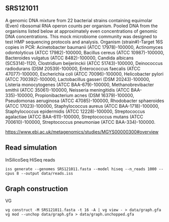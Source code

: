 ## SRS121011 
A genomic DNA mixture from 22 bacterial strains containing equimolar (Even) ribosomal RNA operon counts per organism. 
Pooled DNA from the organisms listed below at approximately even concentrations of genomic DNA concentrations. 
This mock microbiome community was designed to test HMP sequencing protocols and analysis. 
Organism (strain#)-Target 16S copies in PCR: 
Acinetobacter baumanii (ATCC 17978)-100000, Actinomyces odontolyticus (ATCC 17982)-100000, 
Bacillus cereus (ATCC 10987)-100000, Bacteroides vulgatus (ATCC 8482)-100000, 
Candida albicans (SC5314)-1120, Clostridium beijerinckii (ATCC 51743)-100000, 
Deinococcus radiodurans (DSM 20539)-100000, Enterococcus faecalis (ATCC 47077)-100000, 
Escherichia coli (ATCC 70096)-100000, Helicobacter pylori (ATCC 700392)-100000, Lactobacillus gasseri (DSM 20243)-100000, 
Listeria monocytogenes (ATCC BAA-679)-100000, Methanobrevibacter smithii (ATCC 35061)-100000, 
Neisseria meningitidis (ATCC BAA-335)-100000, Propionibacterium acnes (DSM 16379)-100000, 
Pseudomonas aeruginosa (ATCC 47085)-100000, Rhodobacter sphaeroides (ATCC 17023)-100000, 
Staphylococcus aureus (ATCC BAA-1718)-100000, Staphylococcus epidermidis (ATCC 12228)-100000, 
Streptococcus agalactiae (ATCC BAA-611)-100000, Streptococcus mutans (ATCC 700610)-100000, 
Streptococcus pneumoniae (ATCC BAA-334)-100000.

https://www.ebi.ac.uk/metagenomics/studies/MGYS00000300#overview


## Read simulation

InSilicoSeq HiSeq reads
```
iss generate --genomes SRS121011.fasta --model hiseq --n_reads 1000 --cpus 8 --output data/reads.iss
```

## Graph construction

VG
```
vg construct -M SRS121011.fasta -t 16 -A | vg view - > data/graph.gfa
vg mod --unchop data/graph.gfa > data/graph.unchopped.gfa
```
